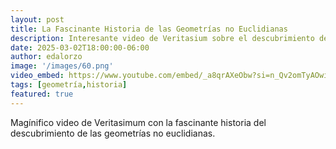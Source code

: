 ```yaml
---
layout: post
title: La Fascinante Historia de las Geometrías no Euclidianas
description: Interesante video de Veritasium sobre el descubrimiento de las geometrías no euclidianas.
date: 2025-03-02T18:00:00-06:00
author: edalorzo
image: '/images/60.png'
video_embed: https://www.youtube.com/embed/_a8qrAXeObw?si=n_Qv2omTyAOwiG3_
tags: [geometría,historia]
featured: true
---
```


Magínifico video de Veritasimum con la fascinante historia del descubrimiento de las geometrías no euclidianas.

